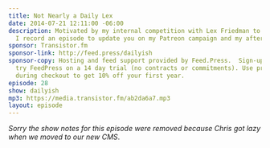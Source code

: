 ```yaml
---
title: Not Nearly a Daily Lex
date: 2014-07-21 12:11:00 -06:00
description: Motivated by my internal competition with Lex Friedman to be more daily,
  I record an episode to update you on my Patreon campaign and my afternoon plans.
sponsor: Transistor.fm
sponsor-link: http://feed.press/dailyish
sponsor-copy: Hosting and feed support provided by Feed.Press.  Sign-up today and
  try FeedPress on a 14 day trial (no contracts or commitments). Use promo code "dailyish"
  during checkout to get 10% off your first year.
episode: 28
show: dailyish
mp3: https://media.transistor.fm/ab2da6a7.mp3
layout: episode
---
```


<em>Sorry the show notes for this episode were removed because Chris got lazy when we moved to our new CMS</em>.
